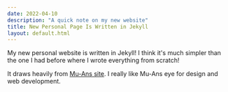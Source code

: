 ```yaml
---
date: 2022-04-10
description: "A quick note on my new website"
title: New Personal Page Is Written in Jekyll
layout: default.html
---
```


My new personal website is written in Jekyll! I think it's much simpler than the one I had before where I wrote everything from scratch!

It draws heavily from [Mu-Ans site](https://muan.co/). I really like Mu-Ans eye for design and web development.
